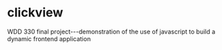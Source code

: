 # clickview
WDD 330 final project---demonstration of the use of javascript to build a dynamic frontend application
